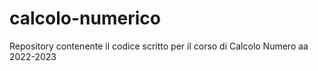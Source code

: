 # calcolo-numerico
Repository contenente il codice scritto per il corso di Calcolo Numero aa 2022-2023
